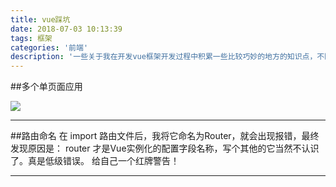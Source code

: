 ```yaml
---
title: vue踩坑
date: 2018-07-03 10:13:39
tags: 框架
categories: '前端'
description: '一些关于我在开发vue框架开发过程中积累一些比较巧妙的地方的知识点，不断累计，持续更新~'
---
```




##多个单页面应用 

![](https://i.imgur.com/b7y8Yuq.png)

---

##路由命名
在 import 路由文件后，我将它命名为Router，就会出现报错，最终发现原因是：
router 才是Vue实例化的配置字段名称，写个其他的它当然不认识了。真是低级错误。
给自己一个红牌警告！

---

